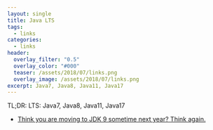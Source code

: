 ```yaml
---
layout: single
title: Java LTS
tags:
  - links
categories:
  - links
header:
  overlay_filter: "0.5"
  overlay_color: "#000"
  teaser: /assets/2018/07/links.png
  overlay_image: /assets/2018/07/links.png
excerpt: Java7, Java8, Java11, Java17
---
```


TL;DR:
LTS: Java7, Java8, Java11, Java17

* [Think you are moving to JDK 9 sometime next year? Think again.](https://www.azul.com/think-moving-jdk-9-sometime-next-year-think/)